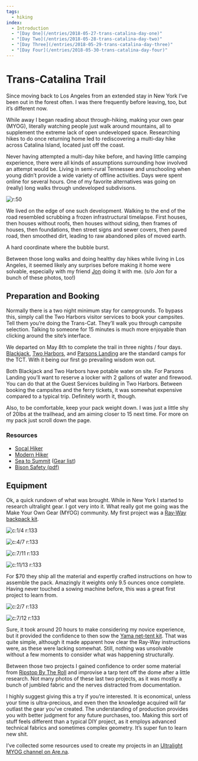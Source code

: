 ```yaml
---
tags:
  - hiking
index: 
  - Introduction
  - "[Day One](/entries/2018-05-27-trans-catalina-day-one)"
  - "[Day Two](/entries/2018-05-28-trans-catalina-day-two)"
  - "[Day Three](/entries/2018-05-29-trans-catalina-day-three)"
  - "[Day Four](/entries/2018-05-30-trans-catalina-day-four)"
---
```


# Trans-Catalina Trail

Since moving back to Los Angeles from an extended stay in New York I’ve been out in the forest often. I was there frequently before leaving, too, but it’s different now.

While away I began reading about through-hiking, making your own gear (MYOG), literally watching people just walk around mountains, all to supplement the extreme lack of open undeveloped space. Researching hikes to do once returning home led to rediscovering a multi-day hike across Catalina Island, located just off the coast.

<!-- more -->

Never having attempted a multi-day hike before, and having little camping experience, there were all kinds of assumptions surrounding how involved an attempt would be. Living in semi-rural Tennessee and unschooling when young didn’t provide a wide variety of offline activities. Days were spent online for several hours. One of my favorite alternatives was going on (really) long walks through undeveloped subdivisons.

![r:50](sutherland_50.png)

We lived on the edge of one such development. Walking to the end of the road resembled scrubbing a frozen infrastructural timelapse. First houses, then houses without roofs, then houses without siding, then frames of houses, then foundations, then street signs and sewer covers, then paved road, then smoothed dirt, leading to raw abandoned piles of moved earth.

A hard coordinate where the bubble burst.

Between those long walks and doing healthy day hikes while living in Los Angeles, it seemed likely any surprises before making it home were solvable, especially with my friend [Jon](https://jongacnik.com) doing it with me. (s/o Jon for a bunch of these photos, too!)

## Preparation and Booking

Normally there is a two night minimum stay for campgrounds. To bypass this, simply call the Two Harbors visitor services to book your campsites. Tell them you’re doing the Trans-Cat. They’ll walk you through campsite selection. Talking to someone for 15 minutes is much more enjoyable than clicking around the site’s interface.

We departed on May 8th to complete the trail in three nights / four days. [Blackjack](https://www.visitcatalinaisland.com/camping-boating/primitive-camping/blackjack), [Two Harbors](https://www.visitcatalinaisland.com/camping-and-boating/two-harbors-camping/two-harbors-campground), and [Parsons Landing](https://www.visitcatalinaisland.com/camping-boating/primitive-camping/parsons-landing) are the standard camps for the TCT. With it being our first go prevailing wisdom won out.

Both Blackjack and Two Harbors have potable water on site. For Parsons Landing you’ll want to reserve a locker with 2 gallons of water and firewood. You can do that at the Guest Services building in Two Harbors. Between booking the campsites and the ferry tickets, it was somewhat expensive compared to a typical trip. Definitely worth it, though.

Also, to be comfortable, keep your pack weight down. I was just a little shy of 20lbs at the trailhead, and am aiming closer to 15 next time. For more on my pack just scroll down the page.

### Resources

- [Socal Hiker](https://socalhiker.net/hiking-trans-catalina-trail/)
- [Modern Hiker](https://modernhiker.com/hike/trans-catalina-trail-tct/)
- [Sea to Summit](http://seatosummitultralight.blogspot.com/2014/08/thru-hiking-trans-catalina-trail.html) ([Gear list](http://seatosummitultralight.blogspot.com/2014/02/sul-trans-catalina-trail-gear-list.html))
- [Bison Safety (pdf)](https://www.catalinaconservancy.org/userfiles/files/Bison%20Safety%20for%20public.pdf)

## Equipment

Ok, a quick rundown of what was brought. While in New York I started to research ultralight gear. I got very into it. What really got me going was the Make Your Own Gear (MYOG) community. My first project was a [Ray-Way backpack kit](http://www.rayjardine.com/ray-way/Backpack-Kit/index.htm).

![c:1/4 r:133](47-pack_133.jpg)

![c:4/7 r:133](48-pack_133.jpg)

![c:7/11 r:133](49-pack_133.jpg)

![c:11/13 r:133](50-pack_133.jpg)

For $70 they ship all the material and expertly crafted instructions on how to assemble the pack. Amazingly it weights only 9.5 ounces once complete. Having never touched a sowing machine before, this was a great first project to learn from.

![c:2/7 r:133](52-pack_133.jpg)

![c:7/12 r:133](53-pack_133.jpg)

Sure, it took around 20 hours to make considering my novice experience, but it provided the confidence to then sow the [Yama net-tent kit](https://www.yamamountaingear.com/net-tent-kit/). That was quite simple, although it made apparent how clear the Ray-Way instructions were, as these were lacking somewhat. Still, nothing was unsolvable without a few moments to consider what was happening structurally.

Between those two projects I gained confidence to order some material from [Ripstop By The Roll](https://ripstopbytheroll.com/) and improvise a tarp tent off the dome after a little research. Not many photos of these last two projects, as it was mostly a bunch of jumbled fabric and the nerves distracted from documentation.

I highly suggest giving this a try if you’re interested. It is economical, unless your time is ultra-precious, and even then the knowledge acquired will far outlast the gear you’ve created. The understanding of production provides you with better judgment for any future purchases, too. Making this sort of stuff feels different than a typical DIY project, as it employs advanced technical fabrics and sometimes complex geometry. It’s super fun to learn new shit.

I’ve collected some resources used to create my projects in an [Ultralight MYOG channel on Are.na](https://www.are.na/jon-kyle-mohr/ultralight-myog).